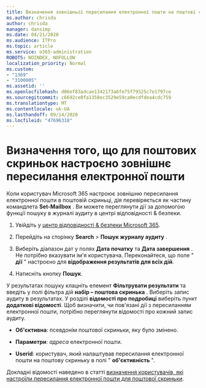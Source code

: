 ```yaml
---
title: Визначення зовнішньої пересилання електронної пошти на поштові скриньки в журналах аудиту
ms.author: chrisda
author: chrisda
manager: dansimp
ms.date: 04/21/2020
ms.audience: ITPro
ms.topic: article
ms.service: o365-administration
ROBOTS: NOINDEX, NOFOLLOW
localization_priority: Normal
ms.custom:
- "1369"
- "3100005"
ms.assetid: ''
ms.openlocfilehash: d06ef83adcae1342173a6fe75f79525c7e1797ce
ms.sourcegitcommit: c6692ce0fa1358ec3529e59ca0ecdfdea4cdc759
ms.translationtype: MT
ms.contentlocale: uk-UA
ms.lasthandoff: 09/14/2020
ms.locfileid: "47696318"
---
```

# <a name="identify-when-external-email-forwarding-is-configured-on-mailboxes"></a>Визначення того, що для поштових скриньок настроєно зовнішнє пересилання електронної пошти

Коли користувач Microsoft 365 настроює зовнішню пересилання електронної пошти в поштовій скриньці, дія перевіряється як частину командлета **Set-Mailbox** . Ви можете переглянути дії за допомогою функції пошуку в журналі аудиту в центрі відповідності & безпеки.

1. Увійдіть у [центр відповідності & безпеки Microsoft 365](https://protection.office.com/).

2. Перейдіть на сторінку **Search**  >  **Пошук журналу аудиту** .

3. Виберіть діапазон дат у полях **Дата початку** та **Дата завершення** . Не потрібно вказувати ім'я користувача. Переконайтеся, що поле " **дії** " настроєно для **відображення результатів для всіх дій**.

4. Натисніть кнопку **Пошук**.

У результатах пошуку клацніть елемент **Фільтрувати результати** та введіть у полі фільтра дій **набір – поштова скринька** . Виберіть запис аудиту в результатах. У розділі **відомості про подробиці** виберіть пункт **додаткові відомості**. Щоб визначити, чи пов'язані дії з пересиланням електронної пошти, потрібно переглянути відомості про кожний запис аудиту.

- **Об'єктивна**: псевдонім поштової скриньки, яку було змінено.

- **Параметри**: _адреса_ електронної пошти.

- **Userid**: користувач, який налаштував пересилання електронної пошти на поштову скриньку в полі " **об'єктивність** ".

Докладні відомості наведено в статті [визначення користувачів, які настроїли пересилання електронної пошти для поштової скриньки](https://docs.microsoft.com/microsoft-365/compliance/auditing-troubleshooting-scenarios#determine-who-set-up-email-forwarding-for-a-mailbox).
